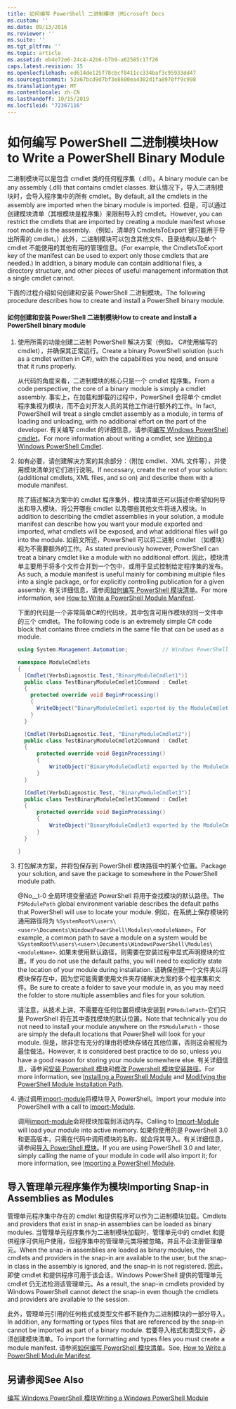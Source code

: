 ```yaml
---
title: 如何编写 PowerShell 二进制模块 |Microsoft Docs
ms.custom: ''
ms.date: 09/13/2016
ms.reviewer: ''
ms.suite: ''
ms.tgt_pltfrm: ''
ms.topic: article
ms.assetid: eb4e72e6-24c4-42b6-b7b9-a62585c17f26
caps.latest.revision: 15
ms.openlocfilehash: ed614de125f78cbcf8411cc334baf3c95933dd47
ms.sourcegitcommit: 52a67bcd9d7bf3e8600ea4302d1fa8970ff9c998
ms.translationtype: MT
ms.contentlocale: zh-CN
ms.lasthandoff: 10/15/2019
ms.locfileid: "72367116"
---
```

# <a name="how-to-write-a-powershell-binary-module"></a><span data-ttu-id="7d52c-102">如何编写 PowerShell 二进制模块</span><span class="sxs-lookup"><span data-stu-id="7d52c-102">How to Write a PowerShell Binary Module</span></span>

<span data-ttu-id="7d52c-103">二进制模块可以是包含 cmdlet 类的任何程序集（.dll）。</span><span class="sxs-lookup"><span data-stu-id="7d52c-103">A binary module can be any assembly (.dll) that contains cmdlet classes.</span></span> <span data-ttu-id="7d52c-104">默认情况下，导入二进制模块时，会导入程序集中的所有 cmdlet。</span><span class="sxs-lookup"><span data-stu-id="7d52c-104">By default, all the cmdlets in the assembly are imported when the binary module is imported.</span></span> <span data-ttu-id="7d52c-105">但是，可以通过创建模块清单（其根模块是程序集）来限制导入的 cmdlet。</span><span class="sxs-lookup"><span data-stu-id="7d52c-105">However, you can restrict the cmdlets that are imported by creating a module manifest whose root module is the assembly.</span></span> <span data-ttu-id="7d52c-106">（例如，清单的 CmdletsToExport 键只能用于导出所需的 cmdlet。）此外，二进制模块可以包含其他文件、目录结构以及单个 cmdlet 不能使用的其他有用的管理信息。</span><span class="sxs-lookup"><span data-stu-id="7d52c-106">(For example, the CmdletsToExport key of the manifest can be used to export only those cmdlets that are needed.) In addition, a binary module can contain additional files, a directory structure, and other pieces of useful management information that a single cmdlet cannot.</span></span>

<span data-ttu-id="7d52c-107">下面的过程介绍如何创建和安装 PowerShell 二进制模块。</span><span class="sxs-lookup"><span data-stu-id="7d52c-107">The following procedure describes how to create and install a PowerShell binary module.</span></span>

#### <a name="how-to-create-and-install-a-powershell-binary-module"></a><span data-ttu-id="7d52c-108">如何创建和安装 PowerShell 二进制模块</span><span class="sxs-lookup"><span data-stu-id="7d52c-108">How to create and install a PowerShell binary module</span></span>

1. <span data-ttu-id="7d52c-109">使用所需的功能创建二进制 PowerShell 解决方案（例如， C#使用编写的 cmdlet），并确保其正常运行。</span><span class="sxs-lookup"><span data-stu-id="7d52c-109">Create a binary PowerShell solution (such as a cmdlet written in C#), with the capabilities you need, and ensure that it runs properly.</span></span>

   <span data-ttu-id="7d52c-110">从代码的角度来看，二进制模块的核心只是一个 cmdlet 程序集。</span><span class="sxs-lookup"><span data-stu-id="7d52c-110">From a code perspective, the core of a binary module is simply a cmdlet assembly.</span></span> <span data-ttu-id="7d52c-111">事实上，在加载和卸载的过程中，PowerShell 会将单个 cmdlet 程序集视为模块，而不会对开发人员的其他工作进行额外的工作。</span><span class="sxs-lookup"><span data-stu-id="7d52c-111">In fact, PowerShell will treat a single cmdlet assembly as a module, in terms of loading and unloading, with no additional effort on the part of the developer.</span></span> <span data-ttu-id="7d52c-112">有关编写 cmdlet 的详细信息，请参阅[编写 Windows PowerShell cmdlet](../cmdlet/writing-a-windows-powershell-cmdlet.md)。</span><span class="sxs-lookup"><span data-stu-id="7d52c-112">For more information about writing a cmdlet, see [Writing a Windows PowerShell Cmdlet](../cmdlet/writing-a-windows-powershell-cmdlet.md).</span></span>

2. <span data-ttu-id="7d52c-113">如有必要，请创建解决方案的其余部分：（附加 cmdlet、XML 文件等），并使用模块清单对它们进行说明。</span><span class="sxs-lookup"><span data-stu-id="7d52c-113">If necessary, create the rest of your solution: (additional cmdlets, XML files, and so on) and describe them with a module manifest.</span></span>

   <span data-ttu-id="7d52c-114">除了描述解决方案中的 cmdlet 程序集外，模块清单还可以描述你希望如何导出和导入模块、将公开哪些 cmdlet 以及哪些其他文件将进入模块。</span><span class="sxs-lookup"><span data-stu-id="7d52c-114">In addition to describing the cmdlet assemblies in your solution, a module manifest can describe how you want your module exported and imported, what cmdlets will be exposed, and what additional files will go into the module.</span></span>
   <span data-ttu-id="7d52c-115">如前文所述，PowerShell 可以将二进制 cmdlet （如模块）视为不需要额外的工作。</span><span class="sxs-lookup"><span data-stu-id="7d52c-115">As stated previously however, PowerShell can treat a binary cmdlet like a module with no additional effort.</span></span>
   <span data-ttu-id="7d52c-116">因此，模块清单主要用于将多个文件合并到一个包中，或用于显式控制给定程序集的发布。</span><span class="sxs-lookup"><span data-stu-id="7d52c-116">As such, a module manifest is useful mainly for combining multiple files into a single package, or for explicitly controlling publication for a given assembly.</span></span>
   <span data-ttu-id="7d52c-117">有关详细信息，请参阅[如何编写 PowerShell 模块清单](how-to-write-a-powershell-module-manifest.md)。</span><span class="sxs-lookup"><span data-stu-id="7d52c-117">For more information, see [How to Write a PowerShell Module Manifest](how-to-write-a-powershell-module-manifest.md).</span></span>

   <span data-ttu-id="7d52c-118">下面的代码是一个非常简单C#的代码块，其中包含可用作模块的同一文件中的三个 cmdlet。</span><span class="sxs-lookup"><span data-stu-id="7d52c-118">The following code is an extremely simple C# code block that contains three cmdlets in the same file that can be used as a module.</span></span>

   ```csharp
   using System.Management.Automation;           // Windows PowerShell namespace.

   namespace ModuleCmdlets
   {
     [Cmdlet(VerbsDiagnostic.Test,"BinaryModuleCmdlet1")]
     public class TestBinaryModuleCmdlet1Command : Cmdlet
     {
       protected override void BeginProcessing()
       {
         WriteObject("BinaryModuleCmdlet1 exported by the ModuleCmdlets module.");
       }
     }

     [Cmdlet(VerbsDiagnostic.Test, "BinaryModuleCmdlet2")]
     public class TestBinaryModuleCmdlet2Command : Cmdlet
     {
         protected override void BeginProcessing()
         {
             WriteObject("BinaryModuleCmdlet2 exported by the ModuleCmdlets module.");
         }
     }

     [Cmdlet(VerbsDiagnostic.Test, "BinaryModuleCmdlet3")]
     public class TestBinaryModuleCmdlet3Command : Cmdlet
     {
         protected override void BeginProcessing()
         {
             WriteObject("BinaryModuleCmdlet3 exported by the ModuleCmdlets module.");
         }
     }

   }
   ```

3. <span data-ttu-id="7d52c-119">打包解决方案，并将包保存到 PowerShell 模块路径中的某个位置。</span><span class="sxs-lookup"><span data-stu-id="7d52c-119">Package your solution, and save the package to somewhere in the PowerShell module path.</span></span>

   <span data-ttu-id="7d52c-120">@No__t-0 全局环境变量描述 PowerShell 将用于查找模块的默认路径。</span><span class="sxs-lookup"><span data-stu-id="7d52c-120">The `PSModulePath` global environment variable describes the default paths that PowerShell will use to locate your module.</span></span> <span data-ttu-id="7d52c-121">例如，在系统上保存模块的通用路径将为 `%SystemRoot%\users\<user>\Documents\WindowsPowerShell\Modules\<moduleName>`。</span><span class="sxs-lookup"><span data-stu-id="7d52c-121">For example, a common path to save a module on a system would be `%SystemRoot%\users\<user>\Documents\WindowsPowerShell\Modules\<moduleName>`.</span></span> <span data-ttu-id="7d52c-122">如果未使用默认路径，则需要在安装过程中显式声明模块的位置。</span><span class="sxs-lookup"><span data-stu-id="7d52c-122">If you do not use the default paths, you will need to explicitly state the location of your module during installation.</span></span> <span data-ttu-id="7d52c-123">请确保创建一个文件夹以将模块保存在中，因为您可能需要使用文件夹存储解决方案的多个程序集和文件。</span><span class="sxs-lookup"><span data-stu-id="7d52c-123">Be sure to create a folder to save your module in, as you may need the folder to store multiple assemblies and files for your solution.</span></span>

   <span data-ttu-id="7d52c-124">请注意，从技术上讲，不需要在任何位置将模块安装到 `PSModulePath`-它们只是 PowerShell 将在其中查找模块的默认位置。</span><span class="sxs-lookup"><span data-stu-id="7d52c-124">Note that technically you do not need to install your module anywhere on the `PSModulePath` - those are simply the default locations that PowerShell will look for your module.</span></span> <span data-ttu-id="7d52c-125">但是，除非您有充分的理由将模块存储在其他位置，否则这会被视为最佳做法。</span><span class="sxs-lookup"><span data-stu-id="7d52c-125">However, it is considered best practice to do so, unless you have a good reason for storing your module somewhere else.</span></span> <span data-ttu-id="7d52c-126">有关详细信息，请参阅[安装 Powershell 模块](./installing-a-powershell-module.md)和[修改 Powershell 模块安装路径](./modifying-the-psmodulepath-installation-path.md)。</span><span class="sxs-lookup"><span data-stu-id="7d52c-126">For more information, see [Installing a PowerShell Module](./installing-a-powershell-module.md) and [Modifying the PowerShell Module Installation Path](./modifying-the-psmodulepath-installation-path.md).</span></span>

4. <span data-ttu-id="7d52c-127">通过调用[import-module](/powershell/module/Microsoft.PowerShell.Core/Import-Module)将模块导入 PowerShell。</span><span class="sxs-lookup"><span data-stu-id="7d52c-127">Import your module into PowerShell with a call to [Import-Module](/powershell/module/Microsoft.PowerShell.Core/Import-Module).</span></span>

   <span data-ttu-id="7d52c-128">调用[import-module](/powershell/module/Microsoft.PowerShell.Core/Import-Module)会将模块加载到活动内存。</span><span class="sxs-lookup"><span data-stu-id="7d52c-128">Calling to [Import-Module](/powershell/module/Microsoft.PowerShell.Core/Import-Module) will load your module into active memory.</span></span> <span data-ttu-id="7d52c-129">如果你使用的是 PowerShell 3.0 和更高版本，只需在代码中调用模块的名称，就会将其导入。有关详细信息，请参阅[导入 PowerShell 模块](./importing-a-powershell-module.md)。</span><span class="sxs-lookup"><span data-stu-id="7d52c-129">If you are using PowerShell 3.0 and later, simply calling the name of your module in code will also import it; for more information, see [Importing a PowerShell Module](./importing-a-powershell-module.md).</span></span>

## <a name="importing-snap-in-assemblies-as-modules"></a><span data-ttu-id="7d52c-130">导入管理单元程序集作为模块</span><span class="sxs-lookup"><span data-stu-id="7d52c-130">Importing Snap-in Assemblies as Modules</span></span>

<span data-ttu-id="7d52c-131">管理单元程序集中存在的 cmdlet 和提供程序可以作为二进制模块加载。</span><span class="sxs-lookup"><span data-stu-id="7d52c-131">Cmdlets and providers that exist in snap-in assemblies can be loaded as binary modules.</span></span> <span data-ttu-id="7d52c-132">当管理单元程序集作为二进制模块加载时，管理单元中的 cmdlet 和提供程序可供用户使用，但程序集中的管理单元类将被忽略，并且不会注册管理单元。</span><span class="sxs-lookup"><span data-stu-id="7d52c-132">When the snap-in assemblies are loaded as binary modules, the cmdlets and providers in the snap-in are available to the user, but the snap-in class in the assembly is ignored, and the snap-in is not registered.</span></span> <span data-ttu-id="7d52c-133">因此，即使 cmdlet 和提供程序可用于该会话，Windows PowerShell 提供的管理单元 cmdlet 仍无法检测该管理单元。</span><span class="sxs-lookup"><span data-stu-id="7d52c-133">As a result, the snap-in cmdlets provided by Windows PowerShell cannot detect the snap-in even though the cmdlets and providers are available to the session.</span></span>

<span data-ttu-id="7d52c-134">此外，管理单元引用的任何格式或类型文件都不能作为二进制模块的一部分导入。</span><span class="sxs-lookup"><span data-stu-id="7d52c-134">In addition, any formatting or types files that are referenced by the snap-in cannot be imported as part of a binary module.</span></span>
<span data-ttu-id="7d52c-135">若要导入格式和类型文件，必须创建模块清单。</span><span class="sxs-lookup"><span data-stu-id="7d52c-135">To import the formatting and types files you must create a module manifest.</span></span>
<span data-ttu-id="7d52c-136">请参阅[如何编写 PowerShell 模块清单](how-to-write-a-powershell-module-manifest.md)。</span><span class="sxs-lookup"><span data-stu-id="7d52c-136">See, [How to Write a PowerShell Module Manifest](how-to-write-a-powershell-module-manifest.md).</span></span>

## <a name="see-also"></a><span data-ttu-id="7d52c-137">另请参阅</span><span class="sxs-lookup"><span data-stu-id="7d52c-137">See Also</span></span>

[<span data-ttu-id="7d52c-138">编写 Windows PowerShell 模块</span><span class="sxs-lookup"><span data-stu-id="7d52c-138">Writing a Windows PowerShell Module</span></span>](./writing-a-windows-powershell-module.md)
